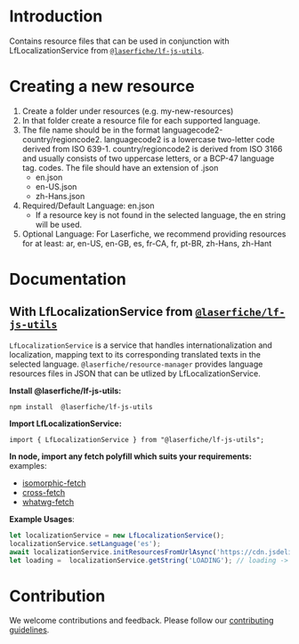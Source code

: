 # Introduction 
Contains resource files that can be used in conjunction with LfLocalizationService from [`@laserfiche/lf-js-utils`](https://github.com/Laserfiche/lf-js-utils).

# Creating a new resource
1. Create a folder under resources (e.g. my-new-resources)
2. In that folder create a resource file for each supported language.
3. The file name should be in the format languagecode2-country/regioncode2. languagecode2 is a lowercase two-letter code derived from ISO 639-1. country/regioncode2 is derived from ISO 3166 and usually consists of two uppercase letters, or a BCP-47 language tag. codes. The file should have an extension of .json
   - en.json
   - en-US.json
   - zh-Hans.json
4. Required/Default Language: en.json
   - If a resource key is not found in the selected language, the en string will be used.
5. Optional Language: For Laserfiche, we recommend providing resources for at least: ar, en-US, en-GB, es, fr-CA, fr, pt-BR, zh-Hans, zh-Hant

# Documentation

## With LfLocalizationService from [`@laserfiche/lf-js-utils`](https://github.com/Laserfiche/lf-js-utils)
`LfLocalizationService` is a service that handles internationalization and localization, mapping text to its corresponding translated texts in the selected language. `@laserfiche/resource-manager` provides language resources files in JSON that can be utlized by LfLocalizationService.

**Install @laserfiche/lf-js-utils:**
```
npm install  @laserfiche/lf-js-utils
```
**Import LfLocalizationService:**
```
import { LfLocalizationService } from "@laserfiche/lf-js-utils";
```
**In node, import any fetch polyfill which suits your requirements:**
examples:
- [isomorphic-fetch](https://www.npmjs.com/package/isomorphic-fetch)
- [cross-fetch](https://www.npmjs.com/package/cross-fetch)
- [whatwg-fetch](https://www.npmjs.com/package/whatwg-fetch)

**Example Usages**:

```ts
let localizationService = new LfLocalizationService();
localizationService.setLanguage('es');
await localizationService.initResourcesFromUrlAsync('https://cdn.jsdelivr.net/npm/@laserfiche/lf-resource-library@1.0.0/resources/laserfiche-base');
let loading =  localizationService.getString('LOADING'); // loading -> 'Cargando...'
```

# Contribution
We welcome contributions and feedback. Please follow our [contributing guidelines](https://github.com/Laserfiche/lf-resource-library/blob/main/CONTRIBUTING.md).
